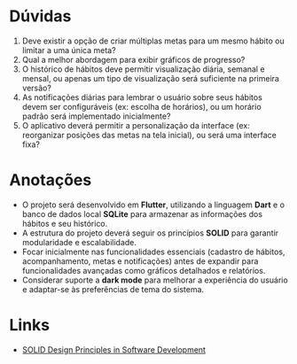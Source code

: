 # Dúvidas

1. Deve existir a opção de criar múltiplas metas para um mesmo hábito ou limitar a uma única meta?
2. Qual a melhor abordagem para exibir gráficos de progresso?
3. O histórico de hábitos deve permitir visualização diária, semanal e mensal, ou apenas um tipo de visualização será suficiente na primeira versão?
4. As notificações diárias para lembrar o usuário sobre seus hábitos devem ser configuráveis (ex: escolha de horários), ou um horário padrão será implementado inicialmente?
5. O aplicativo deverá permitir a personalização da interface (ex: reorganizar posições das metas na tela inicial), ou será uma interface fixa?

# Anotações

- O projeto será desenvolvido em **Flutter**, utilizando a linguagem **Dart** e o banco de dados local **SQLite** para armazenar as informações dos hábitos e seu histórico.
- A estrutura do projeto deverá seguir os princípios **SOLID** para garantir modularidade e escalabilidade.
- Focar inicialmente nas funcionalidades essenciais (cadastro de hábitos, acompanhamento, metas e notificações) antes de expandir para funcionalidades avançadas como gráficos detalhados e relatórios.
- Considerar suporte a **dark mode** para melhorar a experiência do usuário e adaptar-se às preferências de tema do sistema.

# Links

- [SOLID Design Principles in Software Development](https://www.freecodecamp.org/news/solid-design-principles-in-software-development/)
